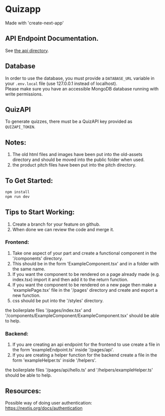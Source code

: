 # Quizapp
Made with 'create-next-app'

## API Endpoint Documentation.
See [the api directory](/pages/api).

## Database
In order to use the database, you must provide a `DATABASE_URL` variable in your `.env.local` file (use 127.0.0.1 instead of localhost).<br>
Please make sure you have an accessible MongoDB database running with write permissions.

## QuizAPI
To generate quizzes, there must be a QuizAPI key provided as `QUIZAPI_TOKEN`.

## Notes:
1. The old html files and images have been put into the old-assets directory and should be moved into the public folder when used.
2. the product pitch files have been put into the pitch directory.

## To Get Started:

```bash
npm install
npm run dev
```

## Tips to Start Working:
1. Create a branch for your feature on github.
2. When done we can review the code and merge it.

### Frontend:
1. Take one aspect of your part and create a functional component in the '/components' directory.
2. This should be in the form 'ExampleComponent.tsx' and in a folder with the same name.
3. If you want the component to be rendered on a page already made (e.g. index.tsx) import it and then add it to the return function.
4. If you want the component to be rendered on a new page then make a 'examplePage.tsx' file in the '/pages' directory and create and export a new function.
5. css should be put into the '/styles' directory.

the boilerplate files '/pages/index.tsx' and '/components/ExampleComponent/ExampleComponent.tsx' should be able to help.

### Backend:
1. If you are creating an api endpoint for the frontend to use create a file in the form 'exampleEndpoint.ts' inside '/pages/api'.
2. If you are creating a helper function for the backend create a file in the form 'exampleHelper.ts' inside '/helpers'.

the boilerplate files '/pages/api/hello.ts' and '/helpers/exampleHelper.ts' should be able to help.

## Resources:
Possible way of doing user authentication:  
https://nextjs.org/docs/authentication  